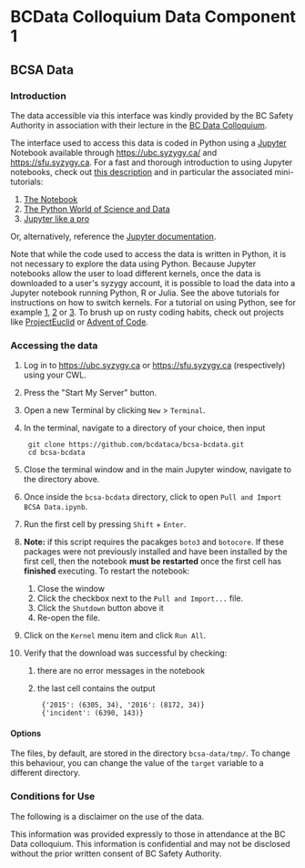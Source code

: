 # BCData Colloquium Data Component 1

## BCSA Data

### Introduction

The data accessible via this interface was kindly provided by the BC Safety
Authority in association with their lecture in the [BC Data Colloquium](http://bcdata.ca). 

The interface used to access this data is coded in Python using a
[Jupyter](http://jupyter.org/) Notebook available through
<https://ubc.syzygy.ca/> and <https://sfu.syzygy.ca>. For a fast and thorough
introduction to using Jupyter notebooks, check out
[this description](https://github.com/barbagroup/jupyter-tutorial/blob/master/World-of-Jupyter.md)
and in particular the associated mini-tutorials:

1. [The Notebook](http://nbviewer.jupyter.org/github/barbagroup/jupyter-tutorial/blob/master/1--The%20Notebook.ipynb)
2. [The Python World of Science and Data](http://nbviewer.jupyter.org/github/barbagroup/jupyter-tutorial/blob/master/2--The%20Python%20world%20of%20science%20and%20data.ipynb)
3. [Jupyter like a pro](http://nbviewer.jupyter.org/github/barbagroup/jupyter-tutorial/blob/master/3--Jupyter%20like%20a%20pro.ipynb)

Or, alternatively, reference the
[Jupyter documentation](http://jupyter-notebook.readthedocs.io/en/latest/).

Note that while the code used to access the data is written in Python, it is
not necessary to explore the data using Python. Because Jupyter notebooks allow
the user to load different kernels, once the data is downloaded to a user's
syzygy account, it is possible to load the data into a Jupyter notebook running
Python, R or Julia. See the above tutorials for instructions on how to switch
kernels. For a tutorial on using Python, see for example [1], [2] or [3]. To
brush up on rusty coding habits, check out projects like
[ProjectEuclid](https://projecteuclid.org/) or
[Advent of Code](https://adventofcode.com/). 

[1]: https://engineering.ucsb.edu/~shell/che210d/numpy.pdf
[2]: https://www.youtube.com/playlist?list=PLYx7XA2nY5Gf37zYZMw6OqGFRPjB1jCy6
[3]: https://www.codecademy.com/learn/python


### Accessing the data

1. Log in to <https://ubc.syzygy.ca> or <https://sfu.syzygy.ca> (respectively)
using your CWL.
2. Press the "Start My Server" button.
3. Open a new Terminal by clicking `New` > `Terminal`.
4. In the terminal, navigate to a directory of your choice, then input

		git clone https://github.com/bcdataca/bcsa-bcdata.git
		cd bcsa-bcdata

5. Close the terminal window and in the main Jupyter window, navigate to the
directory above.
6. Once inside the `bcsa-bcdata` directory, click to open `Pull and Import BCSA
Data.ipynb`.
7. Run the first cell by pressing `Shift` + `Enter`. 
8. **Note:** if this script requires the pacakges `boto3` and `botocore`. If
   these packages were not previously installed and have been installed by the
   first cell, then the notebook **must be restarted** once the first cell has
   **finished** executing. To restart the notebook:
   1. Close the window
   2. Click the checkbox next to the `Pull and Import...` file.
   3. Click the `Shutdown` button above it
   4. Re-open the file.

9. Click on the `Kernel` menu item and click `Run All`.
10. Verify that the download was successful by checking:
	1. there are no error messages in the notebook
	2. the last cell contains the output

			{'2015': (6305, 34), '2016': (8172, 34)}
			{'incident': (6390, 143)}

#### Options

The files, by default, are stored in the directory `bcsa-data/tmp/`. To change
this behaviour, you can change the value of the `target` variable to a
different directory. 
   

### Conditions for Use

The following is a disclaimer on the use of the data.

This information was provided expressly to those in attendance at the BC Data colloquium. This information is confidential and may not be disclosed without the prior written consent of BC Safety Authority.
